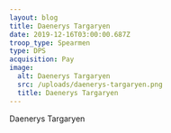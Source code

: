 ```yaml
---
layout: blog
title: Daenerys Targaryen
date: 2019-12-16T03:00:00.687Z
troop_type: Spearmen
type: DPS
acquisition: Pay
image:
  alt: Daenerys Targaryen
  src: /uploads/daenerys-targaryen.png
  title: Daenerys Targaryen
---
```

Daenerys Targaryen
